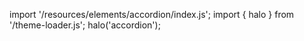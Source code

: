 <!--
type: template
name: accordion
-->

import '/resources/elements/accordion/index.js';
import { halo } from '/theme-loader.js';
halo('accordion');
